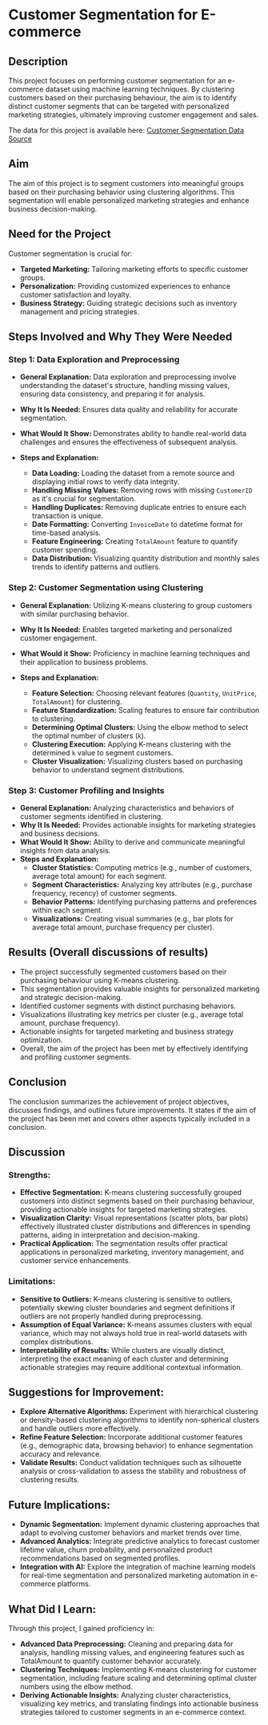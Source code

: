# Customer Segmentation for E-commerce

## Description
This project focuses on performing customer segmentation for an e-commerce dataset using machine learning techniques. By clustering customers based on their purchasing behaviour, the aim is to identify distinct customer segments that can be targeted with personalized marketing strategies, ultimately improving customer engagement and sales.

The data for this project is available here: [Customer Segmentation Data Source](https://archive.ics.uci.edu/dataset/502/online+retail+ii)

## Aim
The aim of this project is to segment customers into meaningful groups based on their purchasing behavior using clustering algorithms. This segmentation will enable personalized marketing strategies and enhance business decision-making.

## Need for the Project
Customer segmentation is crucial for:
- **Targeted Marketing:** Tailoring marketing efforts to specific customer groups.
- **Personalization:** Providing customized experiences to enhance customer satisfaction and loyalty.
- **Business Strategy:** Guiding strategic decisions such as inventory management and pricing strategies.

## Steps Involved and Why They Were Needed

### Step 1: Data Exploration and Preprocessing
- **General Explanation:** Data exploration and preprocessing involve understanding the dataset's structure, handling missing values, ensuring data consistency, and preparing it for analysis.
- **Why It Is Needed:** Ensures data quality and reliability for accurate segmentation.
- **What Would It Show:** Demonstrates ability to handle real-world data challenges and ensures the effectiveness of subsequent analysis.
  
- **Steps and Explanation:**
  - **Data Loading:** Loading the dataset from a remote source and displaying initial rows to verify data integrity.
  - **Handling Missing Values:** Removing rows with missing `CustomerID` as it's crucial for segmentation.
  - **Handling Duplicates:** Removing duplicate entries to ensure each transaction is unique.
  - **Date Formatting:** Converting `InvoiceDate` to datetime format for time-based analysis.
  - **Feature Engineering:** Creating `TotalAmount` feature to quantify customer spending.
  - **Data Distribution:** Visualizing quantity distribution and monthly sales trends to identify patterns and outliers.

### Step 2: Customer Segmentation using Clustering
- **General Explanation:** Utilizing K-means clustering to group customers with similar purchasing behavior.
- **Why It Is Needed:** Enables targeted marketing and personalized customer engagement.
- **What Would it Show:** Proficiency in machine learning techniques and their application to business problems.
  
- **Steps and Explanation:**
  - **Feature Selection:** Choosing relevant features (`Quantity`, `UnitPrice`, `TotalAmount`) for clustering.
  - **Feature Standardization:** Scaling features to ensure fair contribution to clustering.
  - **Determining Optimal Clusters:** Using the elbow method to select the optimal number of clusters (`k`).
  - **Clustering Execution:** Applying K-means clustering with the determined `k` value to segment customers.
  - **Cluster Visualization:** Visualizing clusters based on purchasing behavior to understand segment distributions.

### Step 3: Customer Profiling and Insights
- **General Explanation:** Analyzing characteristics and behaviors of customer segments identified in clustering.
- **Why It Is Needed:** Provides actionable insights for marketing strategies and business decisions.
- **What Would It Show:** Ability to derive and communicate meaningful insights from data analysis.
- **Steps and Explanation:**
  - **Cluster Statistics:** Computing metrics (e.g., number of customers, average total amount) for each segment.
  - **Segment Characteristics:** Analyzing key attributes (e.g., purchase frequency, recency) of customer segments.
  - **Behavior Patterns:** Identifying purchasing patterns and preferences within each segment.
  - **Visualizations:** Creating visual summaries (e.g., bar plots for average total amount, purchase frequency per cluster).

## Results (Overall discussions of results)
- The project successfully segmented customers based on their purchasing behaviour using K-means clustering.
- This segmentation provides valuable insights for personalized marketing and strategic decision-making.
- Identified customer segments with distinct purchasing behaviors.
- Visualizations illustrating key metrics per cluster (e.g., average total amount, purchase frequency).
- Actionable insights for targeted marketing and business strategy optimization.
- Overall, the aim of the project has been met by effectively identifying and profiling customer segments.

## Conclusion
The conclusion summarizes the achievement of project objectives, discusses findings, and outlines future improvements. It states if the aim of the project has been met and covers other aspects typically included in a conclusion.

## Discussion
### Strengths:
- **Effective Segmentation:** K-means clustering successfully grouped customers into distinct segments based on their purchasing behaviour, providing actionable insights for targeted marketing strategies.
- **Visualization Clarity:** Visual representations (scatter plots, bar plots) effectively illustrated cluster distributions and differences in spending patterns, aiding in interpretation and decision-making.
- **Practical Application:** The segmentation results offer practical applications in personalized marketing, inventory management, and customer service enhancements.

### Limitations:
- **Sensitive to Outliers:** K-means clustering is sensitive to outliers, potentially skewing cluster boundaries and segment definitions if outliers are not properly handled during preprocessing.
- **Assumption of Equal Variance:** K-means assumes clusters with equal variance, which may not always hold true in real-world datasets with complex distributions.
- **Interpretability of Results:** While clusters are visually distinct, interpreting the exact meaning of each cluster and determining actionable strategies may require additional contextual information.

## Suggestions for Improvement:
- **Explore Alternative Algorithms:** Experiment with hierarchical clustering or density-based clustering algorithms to identify non-spherical clusters and handle outliers more effectively.
- **Refine Feature Selection:** Incorporate additional customer features (e.g., demographic data, browsing behavior) to enhance segmentation accuracy and relevance.
- **Validate Results:** Conduct validation techniques such as silhouette analysis or cross-validation to assess the stability and robustness of clustering results.

## Future Implications:
- **Dynamic Segmentation:** Implement dynamic clustering approaches that adapt to evolving customer behaviors and market trends over time.
- **Advanced Analytics:** Integrate predictive analytics to forecast customer lifetime value, churn probability, and personalized product recommendations based on segmented profiles.
- **Integration with AI:** Explore the integration of machine learning models for real-time segmentation and personalized marketing automation in e-commerce platforms.

## What Did I Learn:
Through this project, I gained proficiency in:

- **Advanced Data Preprocessing:** Cleaning and preparing data for analysis, handling missing values, and engineering features such as TotalAmount to quantify customer behavior accurately.
- **Clustering Techniques:** Implementing K-means clustering for customer segmentation, including feature scaling and determining optimal cluster numbers using the elbow method.
- **Deriving Actionable Insights:** Analyzing cluster characteristics, visualizing key metrics, and translating findings into actionable business strategies tailored to customer segments in an e-commerce context.

